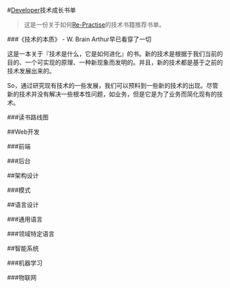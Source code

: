 #[Developer](https://github.com/phodal/developer)技术成长书单

> 这是一份关于如何[Re-Practise](https://github.com/phodal/repractise)的技术书籍推荐书单。

###《技术的本质》 - W. Brain Arthur早已看穿了一切

这是一本关于『技术是什么，它是如何进化』的书。新的技术是根据于我们当前的目的、一个可实现的原理、一种新现象而发明的。并且，新的技术都是基于之前的技术发展出来的。

So，通过研究现有技术的一些发展，我们可以预料到一些新的技术的出现。尽管新的技术并没有解决一些根本性问题，如业务，但是它是为了业务而简化现有的技术。

###读书路线图

##Web开发 

###前端 

###后台

##架构设计

###模式

##语言设计

###通用语言

###领域特定语言

##智能系统

###机器学习

###物联网